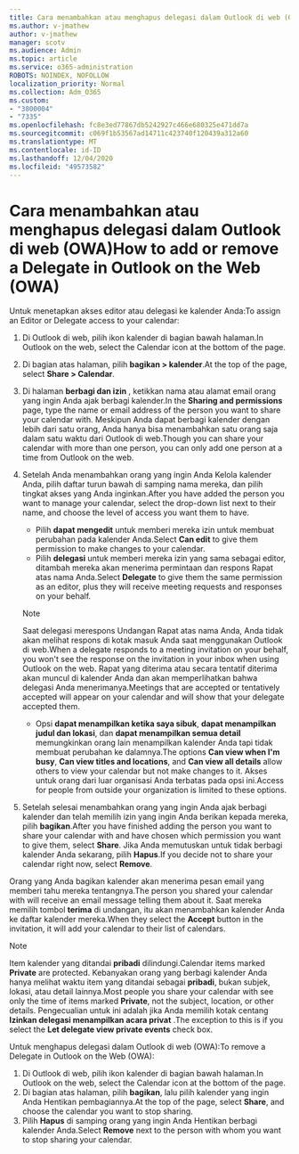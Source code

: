 ```yaml
---
title: Cara menambahkan atau menghapus delegasi dalam Outlook di web (OWA)
ms.author: v-jmathew
author: v-jmathew
manager: scotv
ms.audience: Admin
ms.topic: article
ms.service: o365-administration
ROBOTS: NOINDEX, NOFOLLOW
localization_priority: Normal
ms.collection: Adm_O365
ms.custom:
- "3800004"
- "7335"
ms.openlocfilehash: fc8e3ed77867db5242927c466e680325e471dd7a
ms.sourcegitcommit: c069f1b53567ad14711c423740f120439a312a60
ms.translationtype: MT
ms.contentlocale: id-ID
ms.lasthandoff: 12/04/2020
ms.locfileid: "49573582"
---
```

# <a name="how-to-add-or-remove-a-delegate-in-outlook-on-the-web-owa"></a><span data-ttu-id="6b149-102">Cara menambahkan atau menghapus delegasi dalam Outlook di web (OWA)</span><span class="sxs-lookup"><span data-stu-id="6b149-102">How to add or remove a Delegate in Outlook on the Web (OWA)</span></span>

<span data-ttu-id="6b149-103">Untuk menetapkan akses editor atau delegasi ke kalender Anda:</span><span class="sxs-lookup"><span data-stu-id="6b149-103">To assign an Editor or Delegate access to your calendar:</span></span>

1. <span data-ttu-id="6b149-104">Di Outlook di web, pilih ikon kalender di bagian bawah halaman.</span><span class="sxs-lookup"><span data-stu-id="6b149-104">In Outlook on the web, select the Calendar icon at the bottom of the page.</span></span>
2. <span data-ttu-id="6b149-105">Di bagian atas halaman, pilih **bagikan > kalender**.</span><span class="sxs-lookup"><span data-stu-id="6b149-105">At the top of the page, select **Share > Calendar**.</span></span>
3. <span data-ttu-id="6b149-106">Di halaman **berbagi dan izin** , ketikkan nama atau alamat email orang yang ingin Anda ajak berbagi kalender.</span><span class="sxs-lookup"><span data-stu-id="6b149-106">In the **Sharing and permissions** page, type the name or email address of the person you want to share your calendar with.</span></span> <span data-ttu-id="6b149-107">Meskipun Anda dapat berbagi kalender dengan lebih dari satu orang, Anda hanya bisa menambahkan satu orang saja dalam satu waktu dari Outlook di web.</span><span class="sxs-lookup"><span data-stu-id="6b149-107">Though you can share your calendar with more than one person, you can only add one person at a time from Outlook on the web.</span></span>
4. <span data-ttu-id="6b149-108">Setelah Anda menambahkan orang yang ingin Anda Kelola kalender Anda, pilih daftar turun bawah di samping nama mereka, dan pilih tingkat akses yang Anda inginkan.</span><span class="sxs-lookup"><span data-stu-id="6b149-108">After you have added the person you want to manage your calendar, select the drop-down list next to their name, and choose the level of access you want them to have.</span></span>

    - <span data-ttu-id="6b149-109">Pilih **dapat mengedit** untuk memberi mereka izin untuk membuat perubahan pada kalender Anda.</span><span class="sxs-lookup"><span data-stu-id="6b149-109">Select **Can edit** to give them permission to make changes to your calendar.</span></span>
    - <span data-ttu-id="6b149-110">Pilih **delegasi** untuk memberi mereka izin yang sama sebagai editor, ditambah mereka akan menerima permintaan dan respons Rapat atas nama Anda.</span><span class="sxs-lookup"><span data-stu-id="6b149-110">Select **Delegate** to give them the same permission as an editor, plus they will receive meeting requests and responses on your behalf.</span></span>
    > [!NOTE]
    > <span data-ttu-id="6b149-111">Saat delegasi merespons Undangan Rapat atas nama Anda, Anda tidak akan melihat respons di kotak masuk Anda saat menggunakan Outlook di web.</span><span class="sxs-lookup"><span data-stu-id="6b149-111">When a delegate responds to a meeting invitation on your behalf, you won't see the response on the invitation in your inbox when using Outlook on the web.</span></span> <span data-ttu-id="6b149-112">Rapat yang diterima atau secara tentatif diterima akan muncul di kalender Anda dan akan memperlihatkan bahwa delegasi Anda menerimanya.</span><span class="sxs-lookup"><span data-stu-id="6b149-112">Meetings that are accepted or tentatively accepted will appear on your calendar and will show that your delegate accepted them.</span></span>
    - <span data-ttu-id="6b149-113">Opsi **dapat menampilkan ketika saya sibuk**, **dapat menampilkan judul dan lokasi**, dan **dapat menampilkan semua detail** memungkinkan orang lain menampilkan kalender Anda tapi tidak membuat perubahan ke dalamnya.</span><span class="sxs-lookup"><span data-stu-id="6b149-113">The options **Can view when I'm busy**, **Can view titles and locations**, and **Can view all details** allow others to view your calendar but not make changes to it.</span></span> <span data-ttu-id="6b149-114">Akses untuk orang dari luar organisasi Anda terbatas pada opsi ini.</span><span class="sxs-lookup"><span data-stu-id="6b149-114">Access for people from outside your organization is limited to these options.</span></span>

5. <span data-ttu-id="6b149-115">Setelah selesai menambahkan orang yang ingin Anda ajak berbagi kalender dan telah memilih izin yang ingin Anda berikan kepada mereka, pilih **bagikan**.</span><span class="sxs-lookup"><span data-stu-id="6b149-115">After you have finished adding the person you want to share your calendar with and have chosen which permission you want to give them, select **Share**.</span></span> <span data-ttu-id="6b149-116">Jika Anda memutuskan untuk tidak berbagi kalender Anda sekarang, pilih **Hapus**.</span><span class="sxs-lookup"><span data-stu-id="6b149-116">If you decide not to share your calendar right now, select **Remove**.</span></span>

<span data-ttu-id="6b149-117">Orang yang Anda bagikan kalender akan menerima pesan email yang memberi tahu mereka tentangnya.</span><span class="sxs-lookup"><span data-stu-id="6b149-117">The person you shared your calendar with will receive an email message telling them about it.</span></span> <span data-ttu-id="6b149-118">Saat mereka memilih tombol **terima** di undangan, itu akan menambahkan kalender Anda ke daftar kalender mereka.</span><span class="sxs-lookup"><span data-stu-id="6b149-118">When they select the **Accept** button in the invitation, it will add your calendar to their list of calendars.</span></span>

> [!NOTE]
> <span data-ttu-id="6b149-119">Item kalender yang ditandai **pribadi** dilindungi.</span><span class="sxs-lookup"><span data-stu-id="6b149-119">Calendar items marked **Private** are protected.</span></span> <span data-ttu-id="6b149-120">Kebanyakan orang yang berbagi kalender Anda hanya melihat waktu item yang ditandai sebagai **pribadi**, bukan subjek, lokasi, atau detail lainnya.</span><span class="sxs-lookup"><span data-stu-id="6b149-120">Most people you share your calendar with see only the time of items marked **Private**, not the subject, location, or other details.</span></span> <span data-ttu-id="6b149-121">Pengecualian untuk ini adalah jika Anda memilih kotak centang **Izinkan delegasi menampilkan acara privat** .</span><span class="sxs-lookup"><span data-stu-id="6b149-121">The exception to this is if you select the **Let delegate view private events** check box.</span></span>

<span data-ttu-id="6b149-122">Untuk menghapus delegasi dalam Outlook di web (OWA):</span><span class="sxs-lookup"><span data-stu-id="6b149-122">To remove a Delegate in Outlook on the Web (OWA):</span></span>

1. <span data-ttu-id="6b149-123">Di Outlook di web, pilih ikon kalender di bagian bawah halaman.</span><span class="sxs-lookup"><span data-stu-id="6b149-123">In Outlook on the web, select the Calendar icon at the bottom of the page.</span></span>
2. <span data-ttu-id="6b149-124">Di bagian atas halaman, pilih **bagikan**, lalu pilih kalender yang ingin Anda Hentikan pembagiannya.</span><span class="sxs-lookup"><span data-stu-id="6b149-124">At the top of the page, select **Share**, and choose the calendar you want to stop sharing.</span></span>
3. <span data-ttu-id="6b149-125">Pilih **Hapus** di samping orang yang ingin Anda Hentikan berbagi kalender Anda.</span><span class="sxs-lookup"><span data-stu-id="6b149-125">Select **Remove** next to the person with whom you want to stop sharing your calendar.</span></span>
